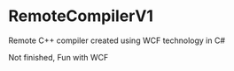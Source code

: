 # RemoteCompilerV1
Remote C++ compiler created using WCF technology in C#

Not finished, Fun with WCF

